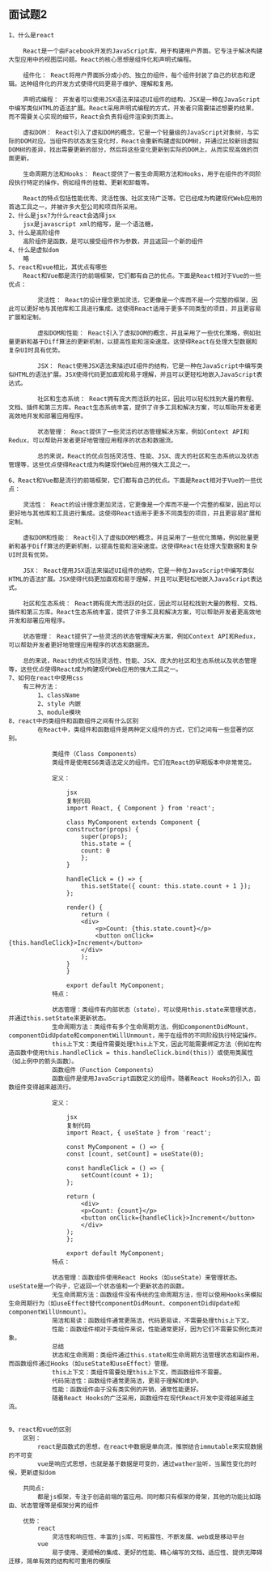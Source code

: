 ## 面试题2
    1、什么是react
       
        React是一个由Facebook开发的JavaScript库，用于构建用户界面。它专注于解决构建大型应用中的视图层问题。React的核心思想是组件化和声明式编程。

        组件化： React将用户界面拆分成小的、独立的组件，每个组件封装了自己的状态和逻辑。这种组件化的开发方式使得代码更易于维护、理解和复用。

        声明式编程： 开发者可以使用JSX语法来描述UI组件的结构，JSX是一种在JavaScript中编写类似HTML的语法扩展。React采用声明式编程的方式，开发者只需要描述想要的结果，而不需要关心实现的细节，React会负责将组件渲染到页面上。

        虚拟DOM： React引入了虚拟DOM的概念，它是一个轻量级的JavaScript对象树，与实际的DOM对应。当组件的状态发生变化时，React会重新构建虚拟DOM树，并通过比较新旧虚拟DOM树的差异，找出需要更新的部分，然后将这些变化更新到实际的DOM上，从而实现高效的页面更新。

        生命周期方法和Hooks： React提供了一套生命周期方法和Hooks，用于在组件的不同阶段执行特定的操作，例如组件的挂载、更新和卸载等。

        React的特点包括性能优秀、灵活性强、社区支持广泛等。它已经成为构建现代Web应用的首选工具之一，并被许多大型公司和项目所采用。
    2、什么是jsx?为什么react会选择jsx
        jsx是javascript xml的缩写，是一个语法糖，
    3、什么是高阶组件
        高阶组件是函数，是可以接受组件作为参数，并且返回一个新的组件
    4、什么是虚拟dom
        略
    5、react和vue相比，其优点有哪些
        React和Vue都是流行的前端框架，它们都有自己的优点。下面是React相对于Vue的一些优点：

            灵活性： React的设计理念更加灵活，它更像是一个库而不是一个完整的框架，因此可以更好地与其他库和工具进行集成。这使得React适用于更多不同类型的项目，并且更容易扩展和定制。

            虚拟DOM和性能： React引入了虚拟DOM的概念，并且采用了一些优化策略，例如批量更新和基于Diff算法的更新机制，以提高性能和渲染速度。这使得React在处理大型数据和复杂UI时具有优势。

            JSX： React使用JSX语法来描述UI组件的结构，它是一种在JavaScript中编写类似HTML的语法扩展。JSX使得代码更加直观和易于理解，并且可以更轻松地嵌入JavaScript表达式。

            社区和生态系统： React拥有庞大而活跃的社区，因此可以轻松找到大量的教程、文档、插件和第三方库。React生态系统丰富，提供了许多工具和解决方案，可以帮助开发者更高效地开发和部署应用程序。

            状态管理： React提供了一些灵活的状态管理解决方案，例如Context API和Redux，可以帮助开发者更好地管理应用程序的状态和数据流。

            总的来说，React的优点包括灵活性、性能、JSX、庞大的社区和生态系统以及状态管理等，这些优点使得React成为构建现代Web应用的强大工具之一。

    6、React和Vue都是流行的前端框架，它们都有自己的优点。下面是React相对于Vue的一些优点：

        灵活性： React的设计理念更加灵活，它更像是一个库而不是一个完整的框架，因此可以更好地与其他库和工具进行集成。这使得React适用于更多不同类型的项目，并且更容易扩展和定制。

        虚拟DOM和性能： React引入了虚拟DOM的概念，并且采用了一些优化策略，例如批量更新和基于Diff算法的更新机制，以提高性能和渲染速度。这使得React在处理大型数据和复杂UI时具有优势。

        JSX： React使用JSX语法来描述UI组件的结构，它是一种在JavaScript中编写类似HTML的语法扩展。JSX使得代码更加直观和易于理解，并且可以更轻松地嵌入JavaScript表达式。

        社区和生态系统： React拥有庞大而活跃的社区，因此可以轻松找到大量的教程、文档、插件和第三方库。React生态系统丰富，提供了许多工具和解决方案，可以帮助开发者更高效地开发和部署应用程序。

        状态管理： React提供了一些灵活的状态管理解决方案，例如Context API和Redux，可以帮助开发者更好地管理应用程序的状态和数据流。

        总的来说，React的优点包括灵活性、性能、JSX、庞大的社区和生态系统以及状态管理等，这些优点使得React成为构建现代Web应用的强大工具之一。
    7、如何在react中使用css
        有三种方法：
            1、className
            2、style 内嵌
            3、module模块
    8、react中的类组件和函数组件之间有什么区别
            在React中，类组件和函数组件是两种定义组件的方式，它们之间有一些显著的区别。

                类组件（Class Components）
                类组件是使用ES6类语法定义的组件。它们在React的早期版本中非常常见。

                定义：

                    jsx
                    复制代码
                    import React, { Component } from 'react';

                    class MyComponent extends Component {
                    constructor(props) {
                        super(props);
                        this.state = {
                        count: 0
                        };
                    }

                    handleClick = () => {
                        this.setState({ count: this.state.count + 1 });
                    };

                    render() {
                        return (
                        <div>
                            <p>Count: {this.state.count}</p>
                            <button onClick={this.handleClick}>Increment</button>
                        </div>
                        );
                    }
                    }

                    export default MyComponent;
                特点：

                状态管理：类组件有内部状态（state），可以使用this.state来管理状态，并通过this.setState来更新状态。
                生命周期方法：类组件有多个生命周期方法，例如componentDidMount、componentDidUpdate和componentWillUnmount，用于在组件的不同阶段执行特定操作。
                this上下文：类组件需要处理this上下文，因此可能需要绑定方法（例如在构造函数中使用this.handleClick = this.handleClick.bind(this)）或使用类属性（如上例中的箭头函数）。
                函数组件（Function Components）
                函数组件是使用JavaScript函数定义的组件。随着React Hooks的引入，函数组件变得越来越流行。

                定义：

                    jsx
                    复制代码
                    import React, { useState } from 'react';

                    const MyComponent = () => {
                    const [count, setCount] = useState(0);

                    const handleClick = () => {
                        setCount(count + 1);
                    };

                    return (
                        <div>
                        <p>Count: {count}</p>
                        <button onClick={handleClick}>Increment</button>
                        </div>
                    );
                    };

                    export default MyComponent;
                特点：

                状态管理：函数组件使用React Hooks（如useState）来管理状态。useState是一个钩子，它返回一个状态值和一个更新状态的函数。
                无生命周期方法：函数组件没有传统的生命周期方法，但可以使用Hooks来模拟生命周期行为（如useEffect替代componentDidMount、componentDidUpdate和componentWillUnmount）。
                简洁和易读：函数组件通常更简洁，代码更易读，不需要处理this上下文。
                性能：函数组件相对于类组件来说，性能通常更好，因为它们不需要实例化类对象。
                总结
                状态和生命周期：类组件通过this.state和生命周期方法管理状态和副作用，而函数组件通过Hooks（如useState和useEffect）管理。
                this上下文：类组件需要处理this上下文，而函数组件不需要。
                代码简洁性：函数组件通常更简洁，更易于理解和维护。
                性能：函数组件由于没有类实例的开销，通常性能更好。
                随着React Hooks的广泛采用，函数组件在现代React开发中变得越来越主流。


    9、react和vue的区别
        区别：
            react是函数式的思想，在react中数据是单向流，推崇结合immutable来实现数据的不可变
            vue是响应式思想，也就是基于数据是可变的，通过wather监听，当属性变化的时候，更新虚拟dom

        共同点:
            都是js框架，专注于创造前端的富应用。同时都只有框架的骨架，其他的功能比如路由、状态管理等是框架分离的组件

        优势：
            react
                灵活性和响应性、丰富的js库、可拓展性、不断发展、web或是移动平台
            vue
                易于使用、更顺畅的集成、更好的性能、精心编写的文档、适应性、提供无障碍迁移，简单有效的结构和可重用的模版




